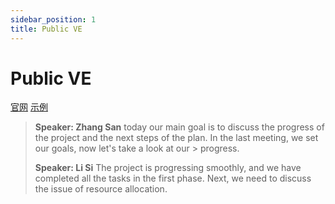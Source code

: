 ```yaml
---
sidebar_position: 1
title: Public VE
---
```


# Public VE

[官网](https://motionG.net)
[示例](https://www.youtube.com)

> **Speaker: Zhang San**
> today our main goal is to discuss the progress of the project and the next steps of the plan. In the last meeting, we set our goals, now let's take a look at our > progress.
>
> **Speaker: Li Si**
> The project is progressing smoothly, and we have completed all the tasks in the first phase. Next, we need to discuss the issue of resource allocation.
>
